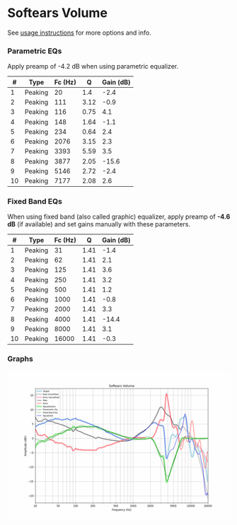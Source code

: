 # Softears Volume
See [usage instructions](https://github.com/jaakkopasanen/AutoEq#usage) for more options and info.

### Parametric EQs
Apply preamp of -4.2 dB when using parametric equalizer.

|   # | Type    |   Fc (Hz) |    Q |   Gain (dB) |
|-----|---------|-----------|------|-------------|
|   1 | Peaking |        20 | 1.4  |        -2.4 |
|   2 | Peaking |       111 | 3.12 |        -0.9 |
|   3 | Peaking |       116 | 0.75 |         4.1 |
|   4 | Peaking |       148 | 1.64 |        -1.1 |
|   5 | Peaking |       234 | 0.64 |         2.4 |
|   6 | Peaking |      2076 | 3.15 |         2.3 |
|   7 | Peaking |      3393 | 5.59 |         3.5 |
|   8 | Peaking |      3877 | 2.05 |       -15.6 |
|   9 | Peaking |      5146 | 2.72 |        -2.4 |
|  10 | Peaking |      7177 | 2.08 |         2.6 |

### Fixed Band EQs
When using fixed band (also called graphic) equalizer, apply preamp of **-4.6 dB** (if available) and set gains manually with these parameters.

|   # | Type    |   Fc (Hz) |    Q |   Gain (dB) |
|-----|---------|-----------|------|-------------|
|   1 | Peaking |        31 | 1.41 |        -1.4 |
|   2 | Peaking |        62 | 1.41 |         2.1 |
|   3 | Peaking |       125 | 1.41 |         3.6 |
|   4 | Peaking |       250 | 1.41 |         3.2 |
|   5 | Peaking |       500 | 1.41 |         1.2 |
|   6 | Peaking |      1000 | 1.41 |        -0.8 |
|   7 | Peaking |      2000 | 1.41 |         3.3 |
|   8 | Peaking |      4000 | 1.41 |       -14.4 |
|   9 | Peaking |      8000 | 1.41 |         3.1 |
|  10 | Peaking |     16000 | 1.41 |        -0.3 |

### Graphs
![](./Softears%20Volume.png)

